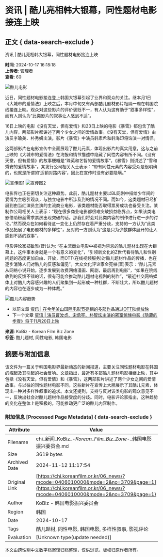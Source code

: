# 资讯 | 酷儿亮相韩大银幕，同性题材电影接连上映

## 正文 { data-search-exclude }


资讯 | 酷儿亮相韩大银幕，同性题材电影接连上映

**时间**: 2024-10-17 16:18:18  
**上传者**: 管理者  
**查看**: 60  

![酷儿电影](/_UploadEditor/1711170473_BQisyvWE_1.jpg)

近日，同性题材电影接连登上韩国大银幕引起了业界和观众的关注。继本月1日《大城市的爱情法》上映之后，本月中旬又有两部酷儿题材影片相隔一周在韩国院线接连上映。观众对这些影片的评价褒贬不一，有人认为这有助于“叙事多样性”，而有人则认为“此类影片的叙事让人感到不适”。

16日上映的电影《没有天堂，但有爱情》和23日上映的电影《暴雪》都包含了酷儿内容，两部影片都讲述了两个少女之间的爱情故事。《没有天堂，但有爱情》由演员李瑜美、朴秀妍出演，影片《暴雪》中演员韩素希和韩海印将饰演一对情侣。

这两部影片在电影宣传中全面展现了酷儿元素，体现出影片的真实用意，这与之前上映的《大城市的爱情法》在海报和情节描述中隐藏了同性内容有所不同。《没有天堂，但有爱情》的故事梗概是“珠英和艺智的爱情故事”，《暴雪》则讲述了“雪和秀安的爱情故事”。某发行公司相关人士表示：“带有同性元素的内容受众是很明确的，也就是所谓的‘适销对路内容’，因此在宣传时没有必要隐瞒。”

![宣传图1](/_UploadEditor/1711170473_YBfKm9Jz_2.jpg) ![宣传图2](/_UploadEditor/1711170473_EqobvKke_3.jpg)

电影界也正在密切关注这种趋势。此前，酷儿题材主要以BL网剧中描绘少年间的爱情为主吸引观众，与独立电影中所涉及到的情况不同。而如今，这类题材已经扩展到由当红演员主演的主流商业电影，该类题材能否取得票房成功也备受关注。某制作公司相关人士表示：“现在很多商业电影都很难突破损益临界点，如果该类电影借助粉丝需求票房出现突破的话，那我们将会对此类内容的制作进行进一步的讨论。”然而观众在如何看待这一变化上仍然存在着严重分歧，支持的一方认为“此类作品拓展了电影题材的多样性”，反对的一方则认为“这是只为少数群体展开的让人感到不适的叙事”。

电影评论家郑敏雅(音)认为: “在主流商业电影中被视为禁忌的酷儿题材出现在大银幕上，这件事本身就是一个有意义的变化”，“引领新文化的Z世代看待酷儿和性别问题的态度更加自由、开放，而OTT(在线视频服务)对酷儿题材作品的传播，也在逐步消除人们对酷儿的反感和偏见”。大众文化评论家金宪植(音)表示：“酷儿元素从网络小说开始，逐步发展到收费网络漫画、网剧，最后再到电影”，“如果在院线收到的反馈不错的话，很有可能会推动酷儿题材电视剧的制作”，“最近社交网络媒体上对酷儿内容感兴趣的人们聚集到一起形成一种社群，不断壮大，所以酷儿题材的内容也在逐步成为一种体裁。”

![酷儿内容趋势](/_UploadEditor/1711170473_V4lqeCwz_kofic.jpg)

- 以前文章 [资讯 | 在今年釜山国际电影节亮相的多部作品通过OTT陆续放映](https://kbiznews.com)
- 下一个文章 [资讯 | 演员曹汝贞、宋承宪、朴智炫主演的密室惊悚电影《隐藏的步骤》将于11月20日上映](https://kbiznews.com)

**来源**: KoBiz - Korean Film Biz Zone  
**标签**: 酷儿题材, 同性电影, 韩国电影

## 摘要与附加信息

<!-- tcd_abstract -->
该文件为一篇关于韩国电影界最新动态的新闻报道，主要关注同性题材电影在韩国的崛起及其引起的社会反响。文章指出，最近有多部酷儿题材电影相继上映，其中包括《没有天堂，但有爱情》和《暴雪》，这两部影片讲述了两个少女之间的爱情故事。与以往的同性题材电影不同，这些新片在宣传上大胆展示了其酷儿元素，体现出一种对多样性叙事的追求。本文还提到，支持与反对该类电影的观众意见不一，反映出社会对酷儿题材作品接受度的分歧。同时，电影评论家指出，这种趋势的变化在整体上是积极的，可能推动更广泛的酷儿内容制作。
<!-- tcd_abstract_end -->

### 附加信息 [Processed Page Metadata] { data-search-exclude }

| Attribute       | Value                                  |
|-----------------|----------------------------------------|
| Filename        | chi_新闻_KoBiz_-_Korean_Film_Biz_Zone_-_韩国电影振兴委员会.md                             |
| Size            | 3619 bytes                           |
| Archived Date   | 2024-11-12 11:17:54                             |
| Original Link   | [https://chi.koreanfilm.or.kr/06_news/?mcode=0406010000&mode=2&no=3709&page=1](https://chi.koreanfilm.or.kr/06_news/?mcode=0406010000&mode=2&no=3709&page=1)                       |
| Author          | KoBiz - 韩国电影振兴委员会                               |
| Region          | 韩国                               |
| Date            | 2024-10-17                                 |
| Tags            | 酷儿题材, 同性电影, 韩国电影, 多样性叙事, 影视评论                                 |
| Evaluation            | [Unknown type(update needed)]                                 |
<!-- tcd_table_end -->

本文由跨性别中文数字档案馆归档整理，仅供浏览。版权归原作者所有。

